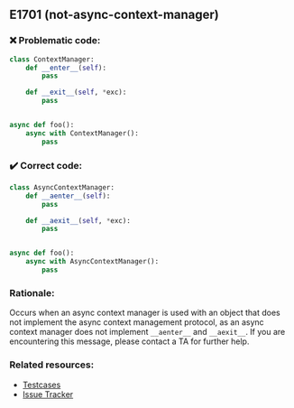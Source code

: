 ## E1701 (not-async-context-manager)

### :x: Problematic code:

```python
class ContextManager:
    def __enter__(self):
        pass

    def __exit__(self, *exc):
        pass


async def foo():
    async with ContextManager():
        pass
```

### :heavy_check_mark: Correct code:

```python
class AsyncContextManager:
    def __aenter__(self):
        pass

    def __aexit__(self, *exc):
        pass


async def foo():
    async with AsyncContextManager():
        pass
```

### Rationale:

Occurs when an async context manager is used with an object that does not
implement the async context management protocol, as an async context manager
does not implement `__aenter__` and `__aexit__`. If you are encountering this
message, please contact a TA for further help.

### Related resources:

- [Testcases](https://github.com/PyCQA/pylint/blob/master/tests/functional/n/not_async_context_manager.py)
- [Issue Tracker](https://github.com/PyCQA/pylint/issues?q=is%3Aissue+%22not-async-context-manager%22+OR+%22E1701%22)
